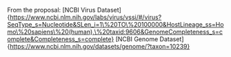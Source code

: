 From the proposal:
[NCBI Virus Dataset]{https://www.ncbi.nlm.nih.gov/labs/virus/vssi/#/virus?SeqType_s=Nucleotide&SLen_i=1\%20TO\%20100000&HostLineage_ss=Homo\%20sapiens\%20(human),\%20taxid:9606&GenomeCompleteness_s=complete&Completeness_s=complete}
[NCBI Genome Dataset]{https://www.ncbi.nlm.nih.gov/datasets/genome/?taxon=10239}
